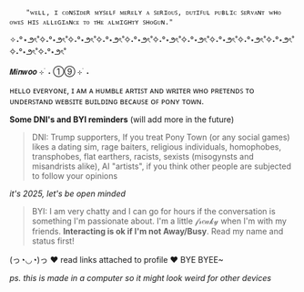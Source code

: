         "ᴡᴇʟʟ, ɪ ᴄᴏɴꜱɪᴅᴇʀ ᴍʏꜱᴇʟꜰ ᴍᴇʀᴇʟʏ ᴀ ꜱᴇʀɪᴏᴜꜱ, ᴅᴜᴛɪꜰᴜʟ ᴘᴜʙʟɪᴄ ꜱᴇʀᴠᴀɴᴛ ᴡʜᴏ ᴏᴡᴇꜱ ʜɪꜱ ᴀʟʟᴇɢɪᴀɴᴄᴇ ᴛᴏ ᴛʜᴇ ᴀʟᴍɪɢʜᴛʏ ꜱʜᴏɢᴜɴ."

✧˖°⋆౨ৎ˚✧˖°⋆౨ৎ˚✧˖°⋆౨ৎ˚✧˖°⋆౨ৎ˚✧˖°⋆౨ৎ˚✧˖°⋆౨ৎ˚✧˖°⋆౨ৎ˚✧˖°⋆౨ৎ˚✧˖°⋆౨ৎ˚✧˖°⋆౨ৎ˚✧˖°⋆౨ৎ˚✧˖°⋆౨ৎ˚

  𝙈𝙞𝙣𝙬𝙤𝙤 ⊹ ࣪ ˖ ①⑨ ⊹ ࣪ ˖ 

ʜᴇʟʟᴏ ᴇᴠᴇʀʏᴏɴᴇ, ɪ ᴀᴍ ᴀ ʜᴜᴍʙʟᴇ ᴀʀᴛɪꜱᴛ ᴀɴᴅ ᴡʀɪᴛᴇʀ ᴡʜᴏ ᴘʀᴇᴛᴇɴᴅꜱ ᴛᴏ ᴜɴᴅᴇʀꜱᴛᴀɴᴅ ᴡᴇʙꜱɪᴛᴇ ʙᴜɪʟᴅɪɴɢ ʙᴇᴄᴀᴜꜱᴇ ᴏꜰ ᴘᴏɴʏ ᴛᴏᴡɴ. 

**Some DNI's and BYI reminders** (will add more in the future)

> DNI: Trump supporters, If you treat Pony Town (or any social games) likes a dating sim, rage baiters, religious individuals, homophobes, transphobes, flat earthers, racists, sexists (misogynsts and misandrists alike), AI "artists", if you think other people are subjected to follow your opinions

*it's 2025, let's be open minded*

>BYI: I am very chatty and I can go for hours if the conversation is something I'm passionate about. I'm a little 𝒻𝓇𝑒𝒶𝓀𝓎 when I'm with my friends. **Interacting is ok if I'm not Away/Busy**. Read my name and status first!


(っ◔◡◔)っ ♥ read links attached to profile ♥ BYE BYEE~

*ps. this is made in a computer so it might look weird for other devices*
